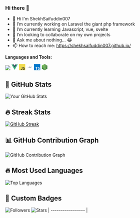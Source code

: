 ### Hi there 👋


- 👋 Hi I'm ShekhSaifuddin007
- 🔭 I’m currently working on Laravel the giant php framework
- 🌱 I’m currently learning Javascript, vue, svelte
- 👯 I’m looking to collaborate on my own projects
- 💬 Ask me about nothing... 😂
- 📫 How to reach me: https://shekhsaifuddin007.github.io/



	
**Languages and Tools:**

<code><img height="20" src="https://laravel.com/img/logomark.min.svg"></code>
<code><img height="20" src="https://raw.githubusercontent.com/github/explore/80688e429a7d4ef2fca1e82350fe8e3517d3494d/topics/vue/vue.png"></code>
<code><img height="20" src="https://raw.githubusercontent.com/github/explore/80688e429a7d4ef2fca1e82350fe8e3517d3494d/topics/javascript/javascript.png"></code>
<code><img height="20" src="https://raw.githubusercontent.com/github/explore/80688e429a7d4ef2fca1e82350fe8e3517d3494d/topics/jquery/jquery.png"></code>
<code><img height="20" src="https://raw.githubusercontent.com/github/explore/80688e429a7d4ef2fca1e82350fe8e3517d3494d/topics/typescript/typescript.png"></code>
<code><img height="20" src="https://raw.githubusercontent.com/github/explore/80688e429a7d4ef2fca1e82350fe8e3517d3494d/topics/nodejs/nodejs.png"></code> 


## 🚀 GitHub Stats
![Your GitHub Stats](https://github-readme-stats.vercel.app/api?username=ShekhSaifuddin007&show_icons=true&theme=radical&count_private=true&include_all_commits=true)

## 🔥 Streak Stats
[![GitHub Streak](https://streak-stats.demolab.com?user=ShekhSaifuddin007&theme=radical)](https://git.io/streak-stats)

## 📊 GitHub Contribution Graph
![GitHub Contribution Graph](https://github-profile-summary-cards.vercel.app/api/cards/profile-details?username=ShekhSaifuddin007&theme=radical)

## 🔥 Most Used Languages
![Top Languages](https://github-readme-stats.vercel.app/api/top-langs/?username=ShekhSaifuddin007&layout=compact&theme=radical)

## 📌 Custom Badges
![Followers](https://img.shields.io/github/followers/ShekhSaifuddin007?label=Followers&style=social)
![Stars](https://img.shields.io/github/stars/ShekhSaifuddin007?label=Profile%20Stars&style=social)
| ----------------- |
